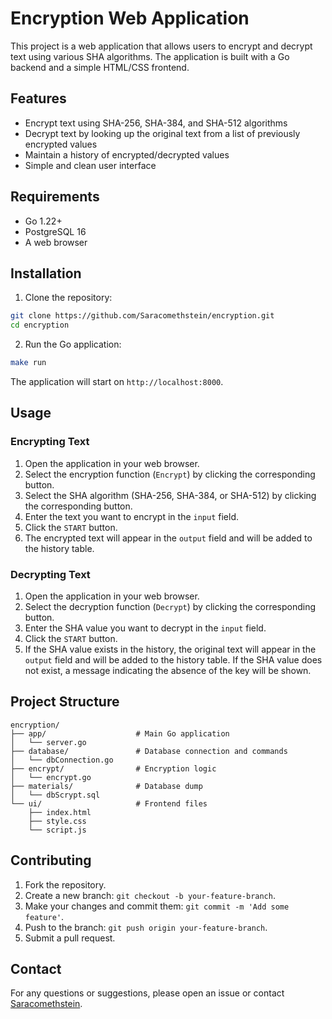 
# Encryption Web Application

This project is a web application that allows users to encrypt and decrypt text using various SHA algorithms. The application is built with a Go backend and a simple HTML/CSS frontend.

## Features

- Encrypt text using SHA-256, SHA-384, and SHA-512 algorithms
- Decrypt text by looking up the original text from a list of previously encrypted values
- Maintain a history of encrypted/decrypted values
- Simple and clean user interface

## Requirements

- Go 1.22+
- PostgreSQL 16
- A web browser

## Installation

1. Clone the repository:

```bash
git clone https://github.com/Saracomethstein/encryption.git
cd encryption
```

2. Run the Go application:

```bash
make run
```

The application will start on `http://localhost:8000`.

## Usage

### Encrypting Text

1. Open the application in your web browser.
2. Select the encryption function (`Encrypt`) by clicking the corresponding button.
3. Select the SHA algorithm (SHA-256, SHA-384, or SHA-512) by clicking the corresponding button.
4. Enter the text you want to encrypt in the `input` field.
5. Click the `START` button.
6. The encrypted text will appear in the `output` field and will be added to the history table.

### Decrypting Text

1. Open the application in your web browser.
2. Select the decryption function (`Decrypt`) by clicking the corresponding button.
3. Enter the SHA value you want to decrypt in the `input` field.
4. Click the `START` button.
5. If the SHA value exists in the history, the original text will appear in the `output` field and will be added to the history table. If the SHA value does not exist, a message indicating the absence of the key will be shown.

## Project Structure

```
encryption/
├── app/                    # Main Go application
│   └── server.go
├── database/               # Database connection and commands
│   └── dbConnection.go
├── encrypt/                # Encryption logic
│   └── encrypt.go
├── materials/              # Database dump
│   └── dbScrypt.sql
└── ui/                     # Frontend files
    ├── index.html
    ├── style.css
    └── script.js

```

## Contributing

1. Fork the repository.
2. Create a new branch: `git checkout -b your-feature-branch`.
3. Make your changes and commit them: `git commit -m 'Add some feature'`.
4. Push to the branch: `git push origin your-feature-branch`.
5. Submit a pull request.

## Contact

For any questions or suggestions, please open an issue or contact [Saracomethstein](https://github.com/Saracomethstein).